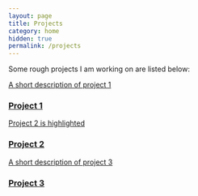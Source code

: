 ```yaml
---
layout: page
title: Projects
category: home
hidden: true
permalink: /projects
---
```

Some rough projects I am working on are listed below:
<section class="list">
<div class="item">
    <a class="url" href="{{ site.url }}">
        <aside>A short description of project 1</aside>
        <h3 class="title">Project 1</h3>
    </a>
</div>
<div class="item star">
    <a class="url" href="{{ site.url }}">
        <aside>Project 2 is highlighted</aside>
        <h3 class="title">Project 2</h3>
    </a>
</div>
<div class="item">
    <a class="url" href="{{ site.url }}">
        <aside>A short description of project 3</aside>
        <h3 class="title">Project 3</h3>
    </a>
</div>
</section>
